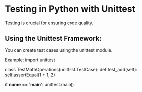 # Testing in Python with Unittest
Testing is crucial for ensuring code quality.

## Using the Unittest Framework:
You can create test cases using the unittest module.

Example:
import unittest

class TestMathOperations(unittest.TestCase):
    def test_add(self):
        self.assertEqual(1 + 1, 2)

if __name__ == '__main__':
    unittest.main()


